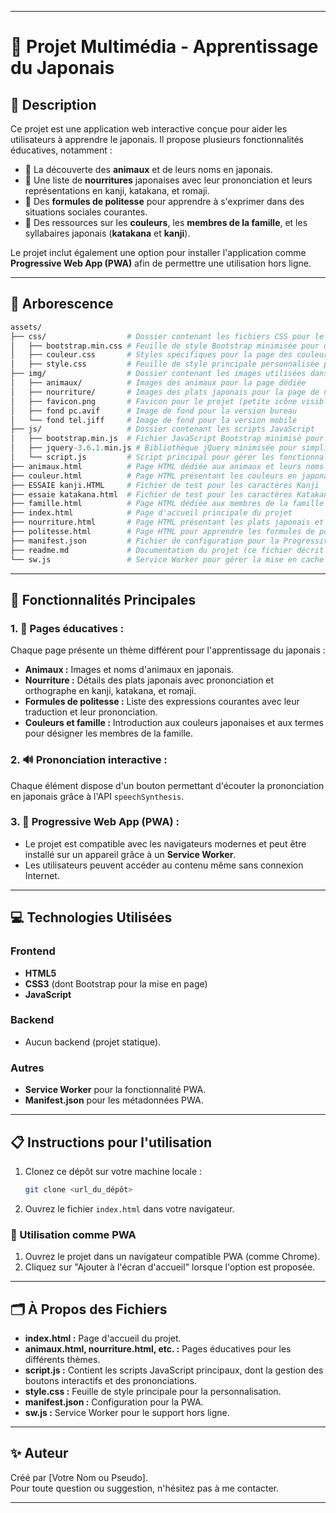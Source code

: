 
---

# 🗾 Projet Multimédia - Apprentissage du Japonais

## 📖 Description
Ce projet est une application web interactive conçue pour aider les utilisateurs à apprendre le japonais. Il propose plusieurs fonctionnalités éducatives, notamment :
- 🐾 La découverte des **animaux** et de leurs noms en japonais.
- 🍣 Une liste de **nourritures** japonaises avec leur prononciation et leurs représentations en kanji, katakana, et romaji.
- 🙏 Des **formules de politesse** pour apprendre à s'exprimer dans des situations sociales courantes.
- 🎨 Des ressources sur les **couleurs**, les **membres de la famille**, et les syllabaires japonais (**katakana** et **kanji**).

Le projet inclut également une option pour installer l'application comme **Progressive Web App (PWA)** afin de permettre une utilisation hors ligne.

---

## 📂 Arborescence

```graphql
assets/
├── css/                  # Dossier contenant les fichiers CSS pour le style
│   ├── bootstrap.min.css # Feuille de style Bootstrap minimisée pour une mise en page réactive
│   ├── couleur.css       # Styles spécifiques pour la page des couleurs
│   ├── style.css         # Feuille de style principale personnalisée pour le projet
├── img/                  # Dossier contenant les images utilisées dans le projet
│   ├── animaux/          # Images des animaux pour la page dédiée
│   ├── nourriture/       # Images des plats japonais pour la page de nourriture
│   ├── favicon.png       # Favicon pour le projet (petite icône visible dans l'onglet du navigateur)
│   ├── fond pc.avif      # Image de fond pour la version bureau
│   └── fond tel.jiff     # Image de fond pour la version mobile
├── js/                   # Dossier contenant les scripts JavaScript
│   ├── bootstrap.min.js  # Fichier JavaScript Bootstrap minimisé pour des composants dynamiques
│   ├── jquery-3.6.1.min.js # Bibliothèque jQuery minimisée pour simplifier les manipulations DOM
│   └── script.js         # Script principal pour gérer les fonctionnalités interactives du projet
├── animaux.html          # Page HTML dédiée aux animaux et leurs noms en japonais
├── couleur.html          # Page HTML présentant les couleurs en japonais
├── ESSAIE kanji.HTML     # Fichier de test pour les caractères Kanji
├── essaie katakana.html  # Fichier de test pour les caractères Katakana
├── famille.html          # Page HTML dédiée aux membres de la famille en japonais
├── index.html            # Page d'accueil principale du projet
├── nourriture.html       # Page HTML présentant les plats japonais et leur prononciation
├── politesse.html        # Page HTML pour apprendre les formules de politesse en japonais
├── manifest.json         # Fichier de configuration pour la Progressive Web App (PWA)
├── readme.md             # Documentation du projet (ce fichier décrit l'ensemble du projet)
└── sw.js                 # Service Worker pour gérer la mise en cache et le mode hors ligne
```

---

## 🌟 Fonctionnalités Principales

### 1. 🐾 **Pages éducatives :**
Chaque page présente un thème différent pour l'apprentissage du japonais :
- **Animaux :** Images et noms d'animaux en japonais.
- **Nourriture :** Détails des plats japonais avec prononciation et orthographe en kanji, katakana, et romaji.
- **Formules de politesse :** Liste des expressions courantes avec leur traduction et leur prononciation.
- **Couleurs et famille :** Introduction aux couleurs japonaises et aux termes pour désigner les membres de la famille.

### 2. 🔊 **Prononciation interactive :**
Chaque élément dispose d'un bouton permettant d'écouter la prononciation en japonais grâce à l'API `speechSynthesis`.

### 3. 📱 **Progressive Web App (PWA) :**
- Le projet est compatible avec les navigateurs modernes et peut être installé sur un appareil grâce à un **Service Worker**.
- Les utilisateurs peuvent accéder au contenu même sans connexion Internet.

---

## 💻 Technologies Utilisées

### Frontend
- **HTML5**
- **CSS3** (dont Bootstrap pour la mise en page)
- **JavaScript**

### Backend
- Aucun backend (projet statique).

### Autres
- **Service Worker** pour la fonctionnalité PWA.
- **Manifest.json** pour les métadonnées PWA.

---

## 📋 Instructions pour l'utilisation

1. Clonez ce dépôt sur votre machine locale :
   ```bash
   git clone <url_du_dépôt>
   ```
2. Ouvrez le fichier `index.html` dans votre navigateur.

### 🚀 Utilisation comme PWA
1. Ouvrez le projet dans un navigateur compatible PWA (comme Chrome).
2. Cliquez sur "Ajouter à l'écran d'accueil" lorsque l'option est proposée.

---

## 🗂️ À Propos des Fichiers

- **index.html :** Page d'accueil du projet.
- **animaux.html, nourriture.html, etc. :** Pages éducatives pour les différents thèmes.
- **script.js :** Contient les scripts JavaScript principaux, dont la gestion des boutons interactifs et des prononciations.
- **style.css :** Feuille de style principale pour la personnalisation.
- **manifest.json :** Configuration pour la PWA.
- **sw.js :** Service Worker pour le support hors ligne.

---

## ✨ Auteur
Créé par [Votre Nom ou Pseudo].  
Pour toute question ou suggestion, n'hésitez pas à me contacter.  

---